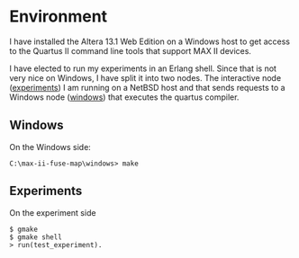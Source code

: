 
# Environment

I have installed the Altera 13.1 Web Edition on a Windows host
to get access to the Quartus II command line tools
that support MAX II devices.

I have elected to run my experiments in an Erlang shell.
Since that is not very nice on Windows,
I have split it into two nodes.
The interactive node ([experiments](/experiments))
I am running on a NetBSD host and that sends requests to
a Windows node ([windows](/windows))
that executes the quartus compiler. 

## Windows

On the Windows side:

    C:\max-ii-fuse-map\windows> make

## Experiments

On the experiment side

    $ gmake
    $ gmake shell
    > run(test_experiment).

